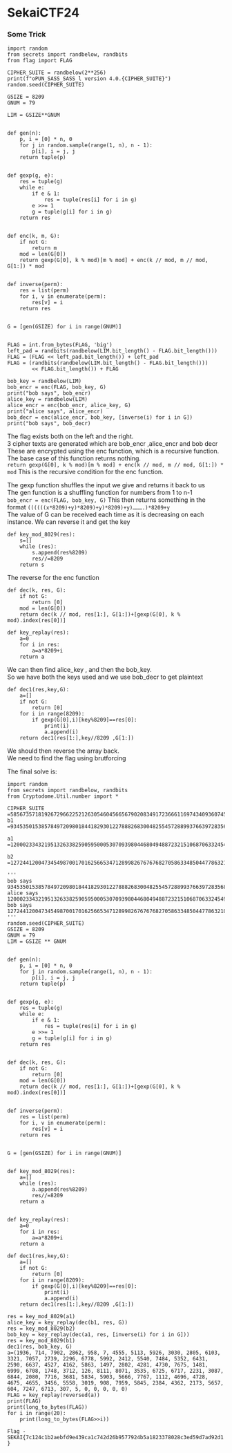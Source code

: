 # SekaiCTF24

### Some Trick

```
import random
from secrets import randbelow, randbits
from flag import FLAG

CIPHER_SUITE = randbelow(2**256)
print(f"oPUN_SASS_SASS_l version 4.0.{CIPHER_SUITE}")
random.seed(CIPHER_SUITE)

GSIZE = 8209
GNUM = 79

LIM = GSIZE**GNUM


def gen(n):
    p, i = [0] * n, 0
    for j in random.sample(range(1, n), n - 1):
        p[i], i = j, j
    return tuple(p)


def gexp(g, e):
    res = tuple(g)
    while e:
        if e & 1:
            res = tuple(res[i] for i in g)
        e >>= 1
        g = tuple(g[i] for i in g)
    return res


def enc(k, m, G):
    if not G:
        return m
    mod = len(G[0])
    return gexp(G[0], k % mod)[m % mod] + enc(k // mod, m // mod, G[1:]) * mod


def inverse(perm):
    res = list(perm)
    for i, v in enumerate(perm):
        res[v] = i
    return res


G = [gen(GSIZE) for i in range(GNUM)]


FLAG = int.from_bytes(FLAG, 'big')
left_pad = randbits(randbelow(LIM.bit_length() - FLAG.bit_length()))
FLAG = (FLAG << left_pad.bit_length()) + left_pad
FLAG = (randbits(randbelow(LIM.bit_length() - FLAG.bit_length()))
        << FLAG.bit_length()) + FLAG

bob_key = randbelow(LIM)
bob_encr = enc(FLAG, bob_key, G)
print("bob says", bob_encr)
alice_key = randbelow(LIM)
alice_encr = enc(bob_encr, alice_key, G)
print("alice says", alice_encr)
bob_decr = enc(alice_encr, bob_key, [inverse(i) for i in G])
print("bob says", bob_decr)
```      

The flag exists both on the left and the right.      
3 cipher texts are generated which are bob_encr ,alice_encr and bob decr     
These are encrypted using the enc function, which is a recursive function. The base case of this function returns nothing.     
`return gexp(G[0], k % mod)[m % mod] + enc(k // mod, m // mod, G[1:]) * mod` 
This is the recursive condition for the enc function.

The gexp function shuffles the input we give and returns it back to us         
The gen function is a shuffling function for numbers from 1 to n-1     
`bob_encr = enc(FLAG, bob_key, G)` 
This then returns something in the format `((((((x*8209)+y)*8209)+y)*8209)+y)……….)*8209+y`     
The value of G can be received each time as it is decreasing on each instance. We can reverse it and get the key  
```
def key_mod_8029(res):
    s=[]
    while (res):
        s.append(res%8209)
        res//=8209
    return s
```
 The reverse for the enc function   
```
def dec(k, res, G):
    if not G:
        return [0]
    mod = len(G[0])
    return dec(k // mod, res[1:], G[1:])+[gexp(G[0], k % mod).index(res[0])]
```
```
def key_replay(res):
    a=0
    for i in res:
        a=a*8209+i
    return a
```
We can then find alice_key , and  then the bob_key.    
So we have both the keys used and we use bob_decr to get plaintext   
```
def dec1(res,key,G):
    a=[]
    if not G:
        return [0]
    for i in range(8209):
        if gexp(G[0],i)[key%8209]==res[0]:
            print(i)
            a.append(i)
    return dec1(res[1:],key//8209 ,G[1:])
```
We should then reverse the array back.   
We need to find the flag using brutforcing  

The final solve is:
```
import random
from secrets import randbelow, randbits
from Cryptodome.Util.number import *

CIPHER_SUITE =5856735718192672966225212630546045665679020834917236661169743409360745081692
b1 =934535015385784972098018441829301227888268300482554572889937663972835689477317906590269550483816058279675056740632836110427165342116825918458562882459952965524045087097428340305468008069307089535207656651490741013829130388943184449967876591696491662942908809195857190028729699667883172408778919813286215678587

a1 =1200023343219513263382590595000530709398044680494887232151068706332454900457993992785528158990834544878450058108341045830600802696148032561205251770283666006973167393948548197072049425715808993347674584378538883200268601390915839644385525216204736891481357328537881870321049952052453132654798693784947466776387

b2 =1272441200473454987001701625665347128998267676768270586334850447786321082063417203439895347670890554611411858488237562330644466912578982684875984076535384996939506416271097344882332314135242565253987938022938597663163369675849841691494448925864719322424546037485802787986584090093449519504693373904532207187504

'''
bob says 934535015385784972098018441829301227888268300482554572889937663972835689477317906590269550483816058279675056740632836110427165342116825918458562882459952965524045087097428340305468008069307089535207656651490741013829130388943184449967876591696491662942908809195857190028729699667883172408778919813286215678587
alice says 1200023343219513263382590595000530709398044680494887232151068706332454900457993992785528158990834544878450058108341045830600802696148032561205251770283666006973167393948548197072049425715808993347674584378538883200268601390915839644385525216204736891481357328537881870321049952052453132654798693784947466776387
bob says 1272441200473454987001701625665347128998267676768270586334850447786321082063417203439895347670890554611411858488237562330644466912578982684875984076535384996939506416271097344882332314135242565253987938022938597663163369675849841691494448925864719322424546037485802787986584090093449519504693373904532207187504
'''
random.seed(CIPHER_SUITE)
GSIZE = 8209
GNUM = 79
LIM = GSIZE ** GNUM


def gen(n):
    p, i = [0] * n, 0
    for j in random.sample(range(1, n), n - 1):
        p[i], i = j, j
    return tuple(p)


def gexp(g, e):
    res = tuple(g)
    while e:
        if e & 1:
            res = tuple(res[i] for i in g)
        e >>= 1
        g = tuple(g[i] for i in g)
    return res


def dec(k, res, G):
    if not G:
        return [0]
    mod = len(G[0])
    return dec(k // mod, res[1:], G[1:])+[gexp(G[0], k % mod).index(res[0])]


def inverse(perm):
    res = list(perm)
    for i, v in enumerate(perm):
        res[v] = i
    return res


G = [gen(GSIZE) for i in range(GNUM)]


def key_mod_8029(res):
    a=[]
    while (res):
        a.append(res%8209)
        res//=8209
    return a


def key_replay(res):
    a=0
    for i in res:
        a=a*8209+i
    return a

def dec1(res,key,G):
    a=[]
    if not G:
        return [0]
    for i in range(8209):
        if gexp(G[0],i)[key%8209]==res[0]:
            print(i)
            a.append(i)
    return dec1(res[1:],key//8209 ,G[1:])

res = key_mod_8029(a1)
alice_key = key_replay(dec(b1, res, G))
res = key_mod_8029(b2)
bob_key = key_replay(dec(a1, res, [inverse(i) for i in G]))
res = key_mod_8029(b1)
dec1(res, bob_key, G)
a=(1936, 714, 7902, 2862, 958, 7, 4555, 5113, 5926, 3030, 2805, 6103, 3321, 7057, 2739, 2296, 6778, 5992, 2412, 5540, 7484, 5352, 6431, 2590, 6637, 4527, 4162, 5863, 1497, 2802, 4281, 4730, 7675, 1481, 6999, 6708, 1748, 3712, 126, 8111, 8071, 3535, 6725, 6717, 2231, 3087, 6844, 2080, 7716, 3681, 5834, 5903, 5666, 7767, 1112, 4696, 4728, 4675, 4655, 3456, 5558, 3019, 908, 7959, 5845, 2384, 4362, 2173, 5657, 604, 7247, 6713, 307, 5, 0, 0, 0, 0, 0)
FLAG = key_replay(reversed(a))
print(FLAG)
print(long_to_bytes(FLAG))
for i in range(20):
    print(long_to_bytes(FLAG>>i))
```

`Flag - SEKAI{7c124c1b2aebfd9e439ca1c742d26b9577924b5a1823378028c3ed59d7ad92d1}`
